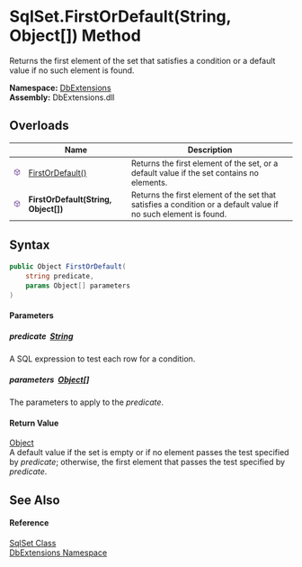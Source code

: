 SqlSet.FirstOrDefault(String, Object[]) Method
==============================================
Returns the first element of the set that satisfies a condition or a default value if no such element is found.
  
**Namespace:** [DbExtensions][1]  
**Assembly:** DbExtensions.dll

Overloads
---------

|                  | Name                                 | Description                                                                                                     |
| ---------------- | ------------------------------------ | --------------------------------------------------------------------------------------------------------------- |
| ![Public method] | [FirstOrDefault()][2]                | Returns the first element of the set, or a default value if the set contains no elements.                       |
| ![Public method] | **FirstOrDefault(String, Object[])** | Returns the first element of the set that satisfies a condition or a default value if no such element is found. |


Syntax
------

```csharp
public Object FirstOrDefault(
	string predicate,
	params Object[] parameters
)
```

#### Parameters

##### *predicate*  [String][3]
A SQL expression to test each row for a condition.

##### *parameters*  [Object][4][]
The parameters to apply to the *predicate*.

#### Return Value
[Object][4]  
 A default value if the set is empty or if no element passes the test specified by *predicate*; otherwise, the first element that passes the test specified by *predicate*.

See Also
--------

#### Reference
[SqlSet Class][5]  
[DbExtensions Namespace][1]  

[1]: ../README.md
[2]: FirstOrDefault.md
[3]: https://learn.microsoft.com/dotnet/api/system.string
[4]: https://learn.microsoft.com/dotnet/api/system.object
[5]: README.md
[Public method]: ../../icons/pubmethod.svg "Public method"